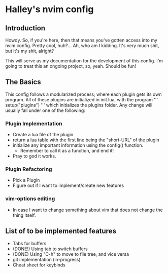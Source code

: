 # Halley's nvim config

## Introduction
Howdy. So, if you're here, then that means you've gotten access into my nvim config. Pretty cool, huh?... Ah, who am I kidding. It's very much shit, but it's my shit, alright?

This will serve as my documentation for the development of this config. I'm going to treat this 
an ongoing project, so, yeah. Should be fun!

## The Basics
This config follows a modularized process; where each plugin gets its own program. All of these 
plugins are initialized in init.lua, with the program 
'''
setup("plugins")
'''
which initializes the plugins folder. Any change will usually fall under one of the following:

### Plugin Implementation
- Create a lua file of the plugin
- return a lua table with the first line being the "short-URL" of the plugin
- initialize any important information using the config() function.
  - Remember to call it as a function, and end it!
- Pray to god it works.

### Plugin Refactoring
- Pick a Plugin
- Figure out if I want to implement/create new features

### vim-options editing
- In case I want to change something about vim that does not change the thing itself.

## List of to be implemented features
- Tabs for buffers
- (DONE!) Using tab to switch buffers
- (DONE) Using "C-h" to move to file tree, and vice versa
-  git implementation (in-progress)
- Cheat sheet for keybinds 
